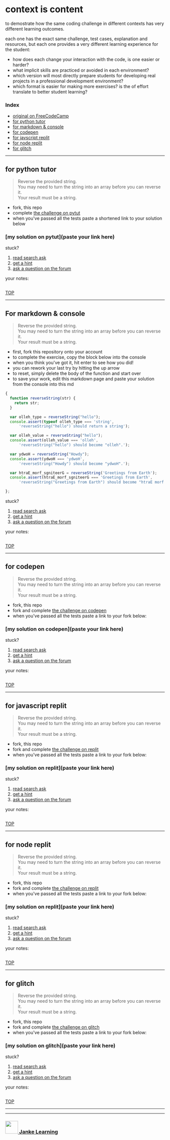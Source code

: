 # context is content

to demostrate how the same coding challenge in different contexts has very different learning outcomes.

each one has the exact same challenge, test cases, explanation and resources, but each one provides a very different learning experience for the student:
* how does each change your interaction with the code, is one easier or harder?
* what implicit skills are practiced or avoided in each environment?
* which version will most directly prepare students for developing real projects in a professional development environment?
* which format is easier for making more exercises?  is the of effort translate to better student learning?

### Index
* [original on FreeCodeCamp](https://learn.freecodecamp.org/javascript-algorithms-and-data-structures/basic-algorithm-scripting/reverse-a-string)
* [for python tutor](#for-python-tutor)
* [for markdown & console](#for-markdown-console)
* [for codepen](#for-codepen) 
* [for javscript replit](#for-javascript-replit)
* [for node replit](#for-node-replit)
* [for glitch](#for-glitch)

---

## for python tutor

> Reverse the provided string.  
> You may need to turn the string into an array before you can reverse it.  
> Your result must be a string.  

* fork, this repo
* complete [the challenge on pytut](https://goo.gl/SG2aoV)
* when you've passed all the tests paste a shortened link to your solution below

### [my solution on pytut](paste your link here)

stuck?
1. [read search ask](https://www.freecodecamp.org/forum/t/how-to-get-help-when-you-are-stuck/19514)
2. [get a hint](https://guide.freecodecamp.org/certifications/javascript-algorithms-and-data-structures/basic-algorithm-scripting/reverse-a-string/)
3. [ask a question on the forum](https://www.freecodecamp.org/forum/categories)

your notes:

```
```

[TOP](#context-is-content)

---

## For markdown & console

> Reverse the provided string.  
> You may need to turn the string into an array before you can reverse it.  
> Your result must be a string.  

* first, fork this repository onto your account
* to complete the exercise, copy the block below into the console
* when you think you've got it, hit enter to see how you did!
* you can rework your last try by hitting the up arrow
* to reset, simply delete the body of the function and start over
* to save your work, edit this markdown page and paste your solution from the console into this md

```js
{ 
  function reverseString(str) {
    return str;
  }

  var olleh_type = reverseString("hello");
  console.assert(typeof olleh_type === 'string', 
      'reverseString("hello") should return a string');

  var olleh_value = reverseString("hello");
  console.assert(olleh_value === 'olleh',  
      'reverseString("hello") should become "olleh".');

  var ydwoH = reverseString("Howdy");
  console.assert(ydwoH === 'ydwoH', 
      'reverseString("Howdy") should become "ydwoH".');

  var htraE_morf_sgniteerG = reverseString('Greetings from Earth');
  console.assert(htraE_morf_sgniteerG === 'Greetings from Earth', 
      'reverseString("Greetings from Earth") should become "htraE morf sgniteerG".');

};
```

stuck?
1. [read search ask](https://www.freecodecamp.org/forum/t/how-to-get-help-when-you-are-stuck/19514)
2. [get a hint](https://guide.freecodecamp.org/certifications/javascript-algorithms-and-data-structures/basic-algorithm-scripting/reverse-a-string/)
3. [ask a question on the forum](https://www.freecodecamp.org/forum/categories)


your notes:

```
```

[TOP](#context-is-content)


---

## for codepen

> Reverse the provided string.  
> You may need to turn the string into an array before you can reverse it.  
> Your result must be a string.  

* fork, this repo
* fork and complete [the challenge on codepen](https://codepen.io/colevanderswands/pen/NodZaW)
* when you've passed all the tests paste a link to your fork below:

### [my solution on codepen](paste your link here)


stuck?
1. [read search ask](https://www.freecodecamp.org/forum/t/how-to-get-help-when-you-are-stuck/19514)
2. [get a hint](https://guide.freecodecamp.org/certifications/javascript-algorithms-and-data-structures/basic-algorithm-scripting/reverse-a-string/)
3. [ask a question on the forum](https://www.freecodecamp.org/forum/categories)


your notes:

```
```

[TOP](#context-is-content)

---

## for javascript replit

> Reverse the provided string.  
> You may need to turn the string into an array before you can reverse it.  
> Your result must be a string.  

* fork, this repo
* fork and complete [the challenge on replit](https://repl.it/@colevandersWands/reverse-a-string-es6)
* when you've passed all the tests paste a link to your fork below:

### [my solution on replit](paste your link here)


stuck?
1. [read search ask](https://www.freecodecamp.org/forum/t/how-to-get-help-when-you-are-stuck/19514)
2. [get a hint](https://guide.freecodecamp.org/certifications/javascript-algorithms-and-data-structures/basic-algorithm-scripting/reverse-a-string/)
3. [ask a question on the forum](https://www.freecodecamp.org/forum/categories)


your notes:

```
```

[TOP](#context-is-content)

---

## for node replit

> Reverse the provided string.  
> You may need to turn the string into an array before you can reverse it.  
> Your result must be a string.  

* fork, this repo
* fork and complete [the challenge on replit](https://repl.it/@colevandersWands/reverse-a-string-node)
* when you've passed all the tests paste a link to your fork below:

### [my solution on replit](paste your link here)


stuck?
1. [read search ask](https://www.freecodecamp.org/forum/t/how-to-get-help-when-you-are-stuck/19514)
2. [get a hint](https://guide.freecodecamp.org/certifications/javascript-algorithms-and-data-structures/basic-algorithm-scripting/reverse-a-string/)
3. [ask a question on the forum](https://www.freecodecamp.org/forum/categories)


your notes:

```
```

[TOP](#context-is-content)

---


## for glitch

> Reverse the provided string.  
> You may need to turn the string into an array before you can reverse it.  
> Your result must be a string.  

* fork, this repo
* fork and complete [the challenge on glitch](https://reverse-a-string.glitch.me/)
* when you've passed all the tests paste a link to your fork below:

### [my solution on glitch](paste your link here)


stuck?
1. [read search ask](https://www.freecodecamp.org/forum/t/how-to-get-help-when-you-are-stuck/19514)
2. [get a hint](https://guide.freecodecamp.org/certifications/javascript-algorithms-and-data-structures/basic-algorithm-scripting/reverse-a-string/)
3. [ask a question on the forum](https://www.freecodecamp.org/forum/categories)


your notes:

```
```

[TOP](#context-is-content)






___
___
### <a href="http://janke-learning.org" target="_blank"><img src="https://user-images.githubusercontent.com/18554853/50098409-22575780-021c-11e9-99e1-962787adaded.png" width="40" height="40"></img> Janke Learning</a>
